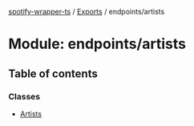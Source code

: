 [spotify-wrapper-ts](../README.md) / [Exports](../modules.md) / endpoints/artists

# Module: endpoints/artists

## Table of contents

### Classes

- [Artists](../classes/endpoints_artists.Artists.md)
